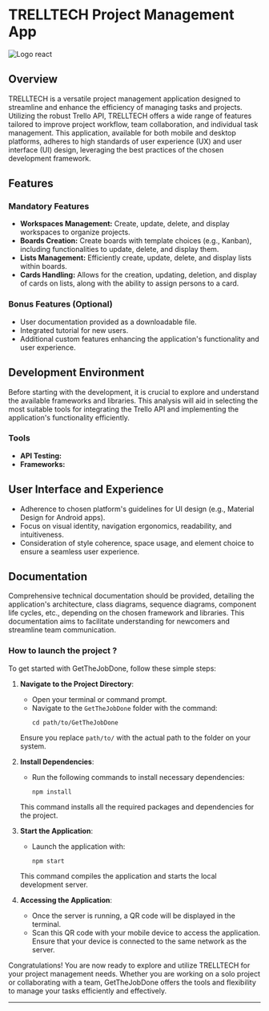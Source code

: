# TRELLTECH Project Management App

![Logo react](https://adapty.io/wp-content/uploads/2023/01/62fdf143e0d4c00ce1483eba_jp-android-tutorial-1-configuration-10-2048x1119.png "Logo react")

## Overview

TRELLTECH is a versatile project management application designed to streamline and enhance the efficiency of managing tasks and projects. Utilizing the robust Trello API, TRELLTECH offers a wide range of features tailored to improve project workflow, team collaboration, and individual task management. This application, available for both mobile and desktop platforms, adheres to high standards of user experience (UX) and user interface (UI) design, leveraging the best practices of the chosen development framework.

## Features

### Mandatory Features

- **Workspaces Management:** Create, update, delete, and display workspaces to organize projects.
- **Boards Creation:** Create boards with template choices (e.g., Kanban), including functionalities to update, delete, and display them.
- **Lists Management:** Efficiently create, update, delete, and display lists within boards.
- **Cards Handling:** Allows for the creation, updating, deletion, and display of cards on lists, along with the ability to assign persons to a card.

### Bonus Features (Optional)

- User documentation provided as a downloadable file.
- Integrated tutorial for new users.
- Additional custom features enhancing the application's functionality and user experience.

## Development Environment

Before starting with the development, it is crucial to explore and understand the available frameworks and libraries. This analysis will aid in selecting the most suitable tools for integrating the Trello API and implementing the application's functionality efficiently.

### Tools

- **API Testing:** <in progress>
- **Frameworks:** <in progress>

## User Interface and Experience

- Adherence to chosen platform's guidelines for UI design (e.g., Material Design for Android apps).
- Focus on visual identity, navigation ergonomics, readability, and intuitiveness.
- Consideration of style coherence, space usage, and element choice to ensure a seamless user experience.

## Documentation

Comprehensive technical documentation should be provided, detailing the application's architecture, class diagrams, sequence diagrams, component life cycles, etc., depending on the chosen framework and libraries. This documentation aims to facilitate understanding for newcomers and streamline team communication.

### How to launch the project ?

To get started with GetTheJobDone, follow these simple steps:

1. **Navigate to the Project Directory**: 
   - Open your terminal or command prompt.
   - Navigate to the `GetTheJobDone` folder with the command:
     ```
     cd path/to/GetTheJobDone
     ```
   Ensure you replace `path/to/` with the actual path to the folder on your system.

2. **Install Dependencies**: 
   - Run the following commands to install necessary dependencies:
     ```
     npm install
     ```
   This command installs all the required packages and dependencies for the project.

3. **Start the Application**: 
   - Launch the application with:
     ```
     npm start
     ```
   This command compiles the application and starts the local development server.

4. **Accessing the Application**: 
   - Once the server is running, a QR code will be displayed in the terminal.
   - Scan this QR code with your mobile device to access the application. Ensure that your device is connected to the same network as the server.

Congratulations! You are now ready to explore and utilize TRELLTECH for your project management needs. Whether you are working on a solo project or collaborating with a team, GetTheJobDone offers the tools and flexibility to manage your tasks efficiently and effectively.

---



